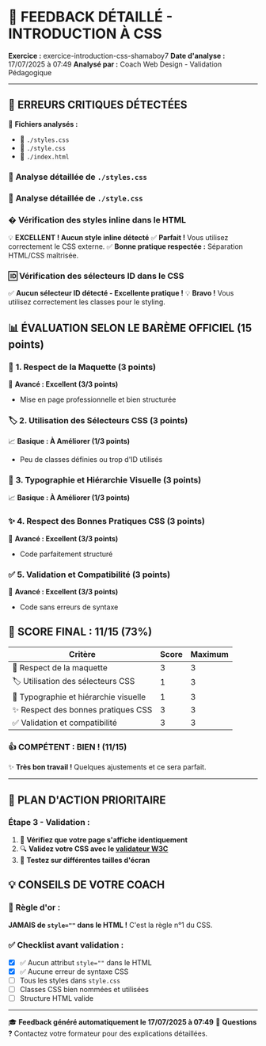# 🎯 **FEEDBACK DÉTAILLÉ - INTRODUCTION À CSS**

**Exercice :** exercice-introduction-css-shamaboy7
**Date d'analyse :** 17/07/2025 à 07:49
**Analysé par :** Coach Web Design - Validation Pédagogique

---

## 🚨 **ERREURS CRITIQUES DÉTECTÉES**

📁 **Fichiers analysés :**
- 🎨 `./styles.css`
- 🎨 `./style.css`
- 📄 `./index.html`

### 📄 **Analyse détaillée de `./styles.css`**

### 📄 **Analyse détaillée de `./style.css`**

### � **Vérification des styles inline dans le HTML**

💡 **EXCELLENT ! Aucun style inline détecté**
✅ **Parfait !** Vous utilisez correctement le CSS externe.
✅ **Bonne pratique respectée :** Séparation HTML/CSS maîtrisée.

### 🆔 **Vérification des sélecteurs ID dans le CSS**

✅ **Aucun sélecteur ID détecté - Excellente pratique !**
💡 **Bravo !** Vous utilisez correctement les classes pour le styling.

## 📊 **ÉVALUATION SELON LE BARÈME OFFICIEL (15 points)**

### 🎨 **1. Respect de la Maquette** (3 points)
🌟 **Avancé : Excellent (3/3 points)**
- Mise en page professionnelle et bien structurée

### 🏷️ **2. Utilisation des Sélecteurs CSS** (3 points)
📈 **Basique : À Améliorer (1/3 points)**
- Peu de classes définies ou trop d'ID utilisés

### 📝 **3. Typographie et Hiérarchie Visuelle** (3 points)
📈 **Basique : À Améliorer (1/3 points)**

### ✨ **4. Respect des Bonnes Pratiques CSS** (3 points)
🌟 **Avancé : Excellent (3/3 points)**
- Code parfaitement structuré

### ✅ **5. Validation et Compatibilité** (3 points)
🌟 **Avancé : Excellent (3/3 points)**
- Code sans erreurs de syntaxe

## 🎯 **SCORE FINAL : 11/15 (73%)**

| Critère | Score | Maximum |
|---------|-------|---------|
| 🎨 Respect de la maquette | 3 | 3 |
| 🏷️ Utilisation des sélecteurs CSS | 1 | 3 |
| 📝 Typographie et hiérarchie visuelle | 1 | 3 |
| ✨ Respect des bonnes pratiques CSS | 3 | 3 |
| ✅ Validation et compatibilité | 3 | 3 |

### 👍 **COMPÉTENT : BIEN !** (11/15)
✨ **Très bon travail !** Quelques ajustements et ce sera parfait.

---

## 🚀 **PLAN D'ACTION PRIORITAIRE**

### **Étape 3 - Validation :**
1. 👀 **Vérifiez que votre page s'affiche identiquement**
2. 🔍 **Validez votre CSS avec le [validateur W3C](https://jigsaw.w3.org/css-validator/)**
3. 📱 **Testez sur différentes tailles d'écran**

## 💡 **CONSEILS DE VOTRE COACH**

### 🎯 **Règle d'or :**
**JAMAIS de `style=""` dans le HTML !** C'est la règle n°1 du CSS.

### ✅ **Checklist avant validation :**
- [x] ✅ Aucun attribut `style=""` dans le HTML
- [x] ✅ Aucune erreur de syntaxe CSS
- [ ] Tous les styles dans `style.css`
- [ ] Classes CSS bien nommées et utilisées
- [ ] Structure HTML valide

---

🎓 **Feedback généré automatiquement le 17/07/2025 à 07:49**
📧 **Questions ?** Contactez votre formateur pour des explications détaillées.
